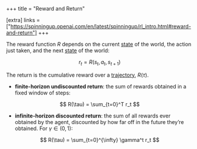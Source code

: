 +++
title = "Reward and Return"

[extra]
links = ["https://spinningup.openai.com/en/latest/spinningup/rl_intro.html#reward-and-return"]
+++


The reward function $R$ depends on the current <a href="#state">state</a> of the world, the action just taken, and the next <a href="#state">state</a> of the world:

$$
r_t = R(s_t, a_t, s_{t+1})
$$

The return is the cumulative reward over a <a href="#trajetory">trajectory</a>, $R(\tau)$.

* **finite-horizon undiscounted return**: the sum of rewards obtained in a fixed window of steps:

$$
R(\tau) = \sum_{t=0}^T r_t
$$

* **infinite-horizon discounted return**: the sum of all rewards ever obtained by the agent, discounted by how far off in the future they’re obtained. For $\gamma \in (0,1)$:

$$
R(\tau) = \sum_{t=0}^{\infty} \gamma^t r_t 
$$